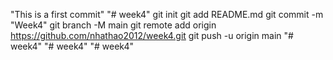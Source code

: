"This is a first commit" 
"# week4"  git init git add README.md git commit -m "Week4" git branch -M main git remote add origin https://github.com/nhathao2012/week4.git git push -u origin main
"# week4" 
"# week4" 
"# week4" 
